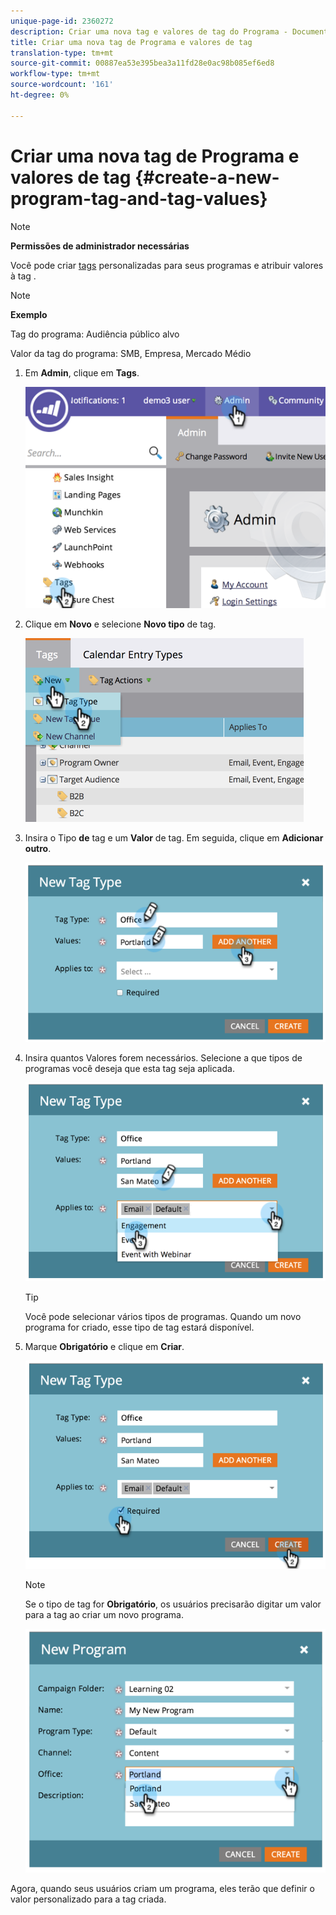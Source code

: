 ```yaml
---
unique-page-id: 2360272
description: Criar uma nova tag e valores de tag do Programa - Documentos do marketing - Documentação do produto
title: Criar uma nova tag de Programa e valores de tag
translation-type: tm+mt
source-git-commit: 00887ea53e395bea3a11fd28e0ac98b085ef6ed8
workflow-type: tm+mt
source-wordcount: '161'
ht-degree: 0%

---
```



# Criar uma nova tag de Programa e valores de tag {#create-a-new-program-tag-and-tag-values}

>[!NOTE]
>
>**Permissões de administrador necessárias**

Você pode criar [tags](../../../product-docs/core-marketo-concepts/programs/working-with-programs/understanding-tags.md) personalizadas para seus programas e atribuir valores à tag .

>[!NOTE]
>
>**Exemplo**
>
>Tag do programa: Audiência público alvo
>
>Valor da tag do programa: SMB, Empresa, Mercado Médio

1. Em **Admin**, clique em **Tags**.

   ![](assets/image2014-9-24-12-3a10-3a32.png)

1. Clique em **Novo** e selecione **Novo tipo** de tag.

   ![](assets/image2014-9-24-12-3a12-3a43.png)

1. Insira o Tipo **de** tag e um **Valor** de tag. Em seguida, clique em **Adicionar outro**.

   ![](assets/image2014-9-24-12-3a16-3a55.png)

1. Insira quantos Valores forem necessários. Selecione a que tipos de programas você deseja que esta tag seja aplicada.

   ![](assets/image2014-9-24-12-3a17-3a29.png)

   >[!TIP]
   >
   >Você pode selecionar vários tipos de programas. Quando um novo programa for criado, esse tipo de tag estará disponível.

1. Marque **Obrigatório** e clique em **Criar**.

   ![](assets/image2014-9-24-12-3a18-3a33.png)

   >[!NOTE]
   >
   >Se o tipo de tag for **Obrigatório**, os usuários precisarão digitar um valor para a tag ao criar um novo programa.

   ![](assets/image2014-9-24-12-3a19-3a17.png)

Agora, quando seus usuários criam um programa, eles terão que definir o valor personalizado para a tag criada.